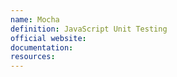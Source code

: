 ```yaml
---
name: Mocha
definition: JavaScript Unit Testing
official website:
documentation:
resources:
---
```

